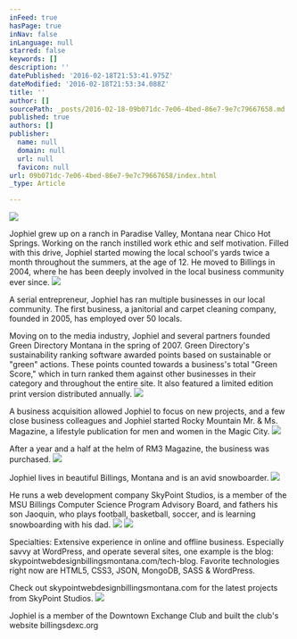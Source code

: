```yaml
---
inFeed: true
hasPage: true
inNav: false
inLanguage: null
starred: false
keywords: []
description: ''
datePublished: '2016-02-18T21:53:41.975Z'
dateModified: '2016-02-18T21:53:34.088Z'
title: ''
author: []
sourcePath: _posts/2016-02-18-09b071dc-7e06-4bed-86e7-9e7c79667658.md
published: true
authors: []
publisher:
  name: null
  domain: null
  url: null
  favicon: null
url: 09b071dc-7e06-4bed-86e7-9e7c79667658/index.html
_type: Article

---
```

![](https://the-grid-user-content.s3-us-west-2.amazonaws.com/40e137b5-04aa-4ff2-a7c9-c4d37923bd84.jpg)

Jophiel grew up on a ranch in Paradise Valley, Montana near Chico Hot Springs. Working on the ranch instilled work ethic and self motivation. Filled with this drive, Jophiel started mowing the local school's yards twice a month throughout the summers, at the age of 12\.
He moved to Billings in 2004, where he has been deeply involved in the local business community ever since. ![](https://the-grid-user-content.s3-us-west-2.amazonaws.com/9f13ecd1-51c6-4117-829c-527dabcf1b07.jpg)

A serial entrepreneur, Jophiel has ran multiple businesses in our local community. The first business, a janitorial and carpet cleaning company, founded in 2005, has employed over 50 locals. 

Moving on to the media industry, Jophiel and several partners founded Green Directory Montana in the spring of 2007\. Green Directory's sustainability ranking software awarded points based on sustainable or "green" actions. These points counted towards a business's total "Green Score," which in turn ranked them against other businesses in their category and throughout the entire site. It also featured a limited edition print version distributed annually. ![](https://the-grid-user-content.s3-us-west-2.amazonaws.com/0890605f-77f8-4423-a679-ec390b90eda5.jpg)

A business acquisition allowed Jophiel to focus on new projects, and a few close business colleagues and Jophiel started Rocky Mountain Mr. & Ms. Magazine, a lifestyle publication for men and women in the Magic City. ![](https://the-grid-user-content.s3-us-west-2.amazonaws.com/d2f8e816-f26f-46b5-b7fe-0b44e410b177.jpg)

After a year and a half at the helm of RM3 Magazine, the business was purchased. ![](https://the-grid-user-content.s3-us-west-2.amazonaws.com/71b1c459-c161-46a5-9462-63f8f21ab044.jpg)

Jophiel lives in beautiful Billings, Montana and is an avid snowboarder.
![](https://the-grid-user-content.s3-us-west-2.amazonaws.com/90fb592e-fadb-454c-970d-fe0d2e55724e.jpg)

He runs a web development company SkyPoint Studios, is a member of the MSU Billings Computer Science Program Advisory Board, and fathers his son Jaoquin, who plays football, basketball, soccer, and is learning snowboarding with his dad. ![](https://the-grid-user-content.s3-us-west-2.amazonaws.com/f322da8d-83b1-4742-b662-bfebb371db98.jpg)
![](https://the-grid-user-content.s3-us-west-2.amazonaws.com/da15effe-1051-47d9-9411-871117a62bcb.jpg)

Specialties: Extensive experience in online and offline business. Especially savvy at WordPress, and operate several sites, one example is the blog: skypointwebdesignbillingsmontana.com/tech-blog. Favorite technologies right now are HTML5, CSS3, JSON, MongoDB, SASS & WordPress. 

Check out skypointwebdesignbillingsmontana.com for the latest projects from SkyPoint Studios.
![](https://the-grid-user-content.s3-us-west-2.amazonaws.com/9d0f85f1-1c83-4853-84e1-c5e0c66bbec5.jpg)

Jophiel is a member of the Downtown Exchange Club and built the club's website billingsdexc.org